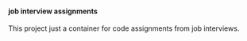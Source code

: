 #### job interview assignments

This project just a container for code assignments from job interviews.
